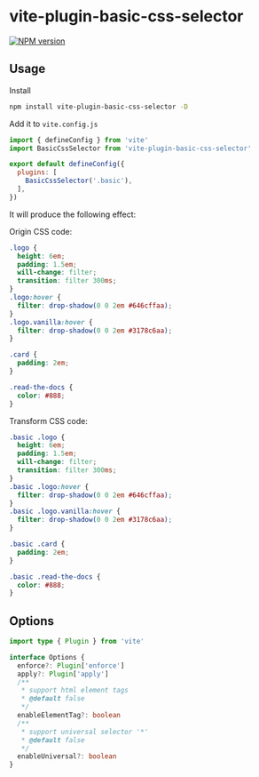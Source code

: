 # vite-plugin-basic-css-selector

[![NPM version](https://img.shields.io/npm/v/vite-plugin-basic-css-selector?color=a1b858&label=)](https://www.npmjs.com/package/vite-plugin-basic-css-selector)

## Usage

Install 
```bash
npm install vite-plugin-basic-css-selector -D
```

Add it to `vite.config.js`

```js
import { defineConfig } from 'vite'
import BasicCssSelector from 'vite-plugin-basic-css-selector'

export default defineConfig({
  plugins: [
    BasicCssSelector('.basic'),
  ],
})
```
It will produce the following effect:

Origin CSS code:
```css
.logo {
  height: 6em;
  padding: 1.5em;
  will-change: filter;
  transition: filter 300ms;
}
.logo:hover {
  filter: drop-shadow(0 0 2em #646cffaa);
}
.logo.vanilla:hover {
  filter: drop-shadow(0 0 2em #3178c6aa);
}

.card {
  padding: 2em;
}

.read-the-docs {
  color: #888;
}
```
Transform CSS code: 
```css
.basic .logo {
  height: 6em;
  padding: 1.5em;
  will-change: filter;
  transition: filter 300ms;
}
.basic .logo:hover {
  filter: drop-shadow(0 0 2em #646cffaa);
}
.basic .logo.vanilla:hover {
  filter: drop-shadow(0 0 2em #3178c6aa);
}

.basic .card {
  padding: 2em;
}

.basic .read-the-docs {
  color: #888;
}
```

## Options
```ts
import type { Plugin } from 'vite'

interface Options {
  enforce?: Plugin['enforce']
  apply?: Plugin['apply']
  /**
   * support html element tags
   * @default false
   */
  enableElementTag?: boolean
  /**
   * support universal selector '*'
   * @default false
   */
  enableUniversal?: boolean
}
```

